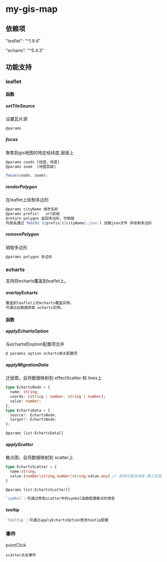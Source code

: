 # my-gis-map

## 依赖项

"leaflet": "^1.9.4"

"echarts": "^5.4.3"

## 功能支持

### leaflet

#### 函数

##### setTileSource

设置瓦片源

```typescript
@params
```

##### focus

聚焦到gis地图的特定经纬度,层级上

```typescript
@params coods [经度，纬度]
@params zoom  [地图层级]

focus(coods, zoom);
```

##### renderPolygon

在leaflet上绘制多边形

```typescript
@params cityName 城市名称
@params prefix?   url前缀
@return polygon 返回多边形，可销毁
内部会通过 fetch(`${prefix}${cityName}.json`) 加载json文件 并绘制多边形
```

##### removePolygon

销毁多边形

```typescript
@params polygon 多边形
```

### echarts

支持将echarts覆盖到leaflet上。

#### overlayEcharts

```typescript
覆盖到leaflet上的echarts覆盖实例。
可通过此数据获取 echarts实例。
```

#### 函数

##### applyEchartsOption

与echarts的option配置项合并

```typescript
@ paramns option echarts相关配置项
```

##### applyMigrationData

迁徙图，会将数据映射到 effectScatter 和 lines上

```typescript
type EchartsNode = {
  name: string;
  coords: [string | number, string | number];
  value: number;
};
type EchartsData = {
  source?: EchartsNode;
  target?: EchartsNode;
};

@params list:EchartsData[]
```

##### applyScatter

散点图，会将数据映射到 scatter上

```typescript
type EchartsScatter = {
  name:string,
  value:[number|string,number|string,value,any] // 前两位是经纬度,第三位是value，之后可以自定义
}

@params list:EchartsScatter[]

`symbol`：可通过修改scatter中的symbol函数配置散点的类型
```

#### tooltip

```typescript
`tooltip`：可通过applyEchartsOption修改tootip配置
```

### 事件

pointClick

```
scatter点击事件
```

